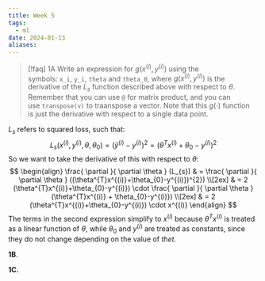```yaml
---
title: Week 5
tags:
  - ml
date: 2024-01-13
aliases:
---
```

>[!faq] 1A
>Write an expression for $g(x^{(i)}, y^{(i)})$ using the symbols: `x_i`, `y_i`, `theta` and `theta_0`, where $g(x^{(i)}, y^{(i)})$ is the derivative of the $L_{s}$​ function described above with respect to $\theta$. Remember that you can use `@` for matrix product, and you can use `transpose(v)` to traanspose a vector. Note that this $g(\cdot)$ function is just the derivative with respect to a single data point.

$L_{s}$ refers to squared loss, such that:
$$
L_{s}(x^{(i)}, y^{(i)}, \theta, \theta_{0})= (\hat{y}^{(i)}- y^{(i)})^{2}= (\theta^{T}x^{(i)}+\theta_{0}-y^{(i)})^{2}
$$
So we want to take the derivative of this with respect to $\theta$:
$$
\begin{align}
\frac{ \partial }{ \partial \theta } (L_{s})  & = \frac{ \partial }{ \partial \theta } ((\theta^{T}x^{(i)}+\theta_{0}-y^{(i)})^{2}) \\[2ex] 
	 & = 2 (\theta^{T}x^{(i)}+\theta_{0}-y^{(i)}) \cdot \frac{ \partial }{ \partial \theta }(\theta^{T}x^{(i)} + \theta_{0}-y^{(i)}) \\[2ex] 
	 & = 2 (\theta^{T}x^{(i)}+\theta_{0}-y^{(i)}) \cdot x^{(i)}
\end{align}
$$
The terms in the second expression simplify to $x^{(i)}$ because $\theta^{T}x^{(i)}$ is treated as a linear function of $\theta$, while $\theta_{0}$ and $y^{(i)}$ are treated as constants, since they do not change depending on the value of $thet$.

**1B**.

**1C.**

